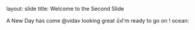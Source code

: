 layout: slide
title: Welcome to the Second Slide

A New Day has come
@vidav looking great :+1:I'm ready to go on ! ocean:

